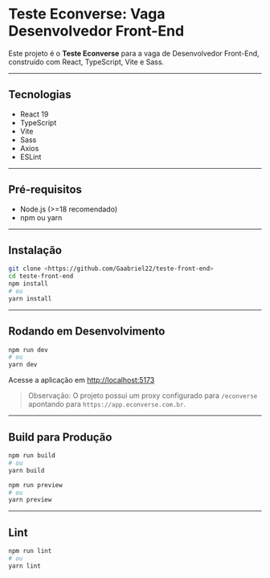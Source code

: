 # Teste Econverse: Vaga Desenvolvedor Front-End

Este projeto é o **Teste Econverse** para a vaga de Desenvolvedor Front-End, construído com React, TypeScript, Vite e Sass.

---

## Tecnologias

- React 19
- TypeScript
- Vite
- Sass
- Axios
- ESLint

---

## Pré-requisitos

- Node.js (>=18 recomendado)
- npm ou yarn

---

## Instalação

```bash
git clone <https://github.com/Gaabriel22/teste-front-end>
cd teste-front-end
npm install
# ou
yarn install
```

---

## Rodando em Desenvolvimento

```bash
npm run dev
# ou
yarn dev
```

Acesse a aplicação em [http://localhost:5173](http://localhost:5173)

> Observação: O projeto possui um proxy configurado para `/econverse` apontando para `https://app.econverse.com.br`.

---

## Build para Produção

```bash
npm run build
# ou
yarn build

npm run preview
# ou
yarn preview
```

---

## Lint

```bash
npm run lint
# ou
yarn lint
```
